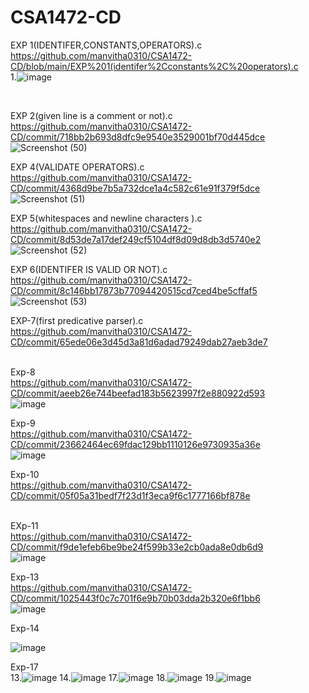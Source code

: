 # CSA1472-CD
EXP 1(IDENTIFER,CONSTANTS,OPERATORS).c<br>
https://github.com/manvitha0310/CSA1472-CD/blob/main/EXP%201(identifer%2Cconstants%2C%20operators).c<br>
1.![image](https://user-images.githubusercontent.com/113499774/216784727-db284353-8639-4a88-a852-58d7f8ef26f8.png)

<br>

EXP 2(given line is a comment or not).c<br>
https://github.com/manvitha0310/CSA1472-CD/commit/718bb2b693d8dfc9e9540e3529001bf70d445dce<br>
![Screenshot (50)](https://user-images.githubusercontent.com/113499774/216830895-2fbd3dc2-923f-424f-9516-e6fcb8122abd.png)
<br>

EXP 4(VALIDATE OPERATORS).c<br>
https://github.com/manvitha0310/CSA1472-CD/commit/4368d9be7b5a732dce1a4c582c61e91f379f5dce<br>
![Screenshot (51)](https://user-images.githubusercontent.com/113499774/216831092-01b85301-b81d-402f-b7e7-960745147fda.png)
<br>

EXP 5(whitespaces and newline characters ).c<br>
https://github.com/manvitha0310/CSA1472-CD/commit/8d53de7a17def249cf5104df8d09d8db3d5740e2<br>
![Screenshot (52)](https://user-images.githubusercontent.com/113499774/216831293-0fe0981f-5369-4211-b51c-a3a15ed178c4.png)
<br>

EXP 6(IDENTIFER IS VALID OR NOT).c<br>
https://github.com/manvitha0310/CSA1472-CD/commit/8c146bb17873b77094420515cd7ced4be5cffaf5<br>
![Screenshot (53)](https://user-images.githubusercontent.com/113499774/216831427-b7528824-278a-4db8-a874-02e2c355f169.png)
<br>

EXP-7(first predicative parser).c<br>
https://github.com/manvitha0310/CSA1472-CD/commit/65ede06e3d45d3a81d6adad79249dab27aeb3de7<br>
<br>

Exp-8 <br>
https://github.com/manvitha0310/CSA1472-CD/commit/aeeb26e744beefad183b5623997f2e880922d593<br>
![image](https://user-images.githubusercontent.com/113499774/216832519-4513cc5a-5bea-4a03-a338-c5760b40c91f.png)
<br>

Exp-9 <br>
https://github.com/manvitha0310/CSA1472-CD/commit/23662464ec69fdac129bb1110126e9730935a36e<br>
![image](https://user-images.githubusercontent.com/113499774/216832610-2b91f509-f236-4999-a37b-096ffe9d5849.png)
<br>

Exp-10 <br>
https://github.com/manvitha0310/CSA1472-CD/commit/05f05a31bedf7f23d1f3eca9f6c1777166bf878e<br>
<br>

EXp-11 <br>
https://github.com/manvitha0310/CSA1472-CD/commit/f9de1efeb6be9be24f599b33e2cb0ada8e0db6d9<br>
![image](https://user-images.githubusercontent.com/113499774/216787135-a90d609e-c4cb-425f-8109-f3ee68a2efba.png)
<br>

Exp-13 <br>
https://github.com/manvitha0310/CSA1472-CD/commit/1025443f0c7c701f6e9b70b03dda2b320e6f1bb6<br>
![image](https://user-images.githubusercontent.com/113499774/216787149-9847a6f6-4450-4ef6-9cd0-75d2d7421df9.png)
<br>

Exp-14 <br>

![image](https://user-images.githubusercontent.com/113499774/216787165-1df776e3-76b5-49e1-9e47-a3bdc3e9f901.png)
<br>

Exp-17 <br>
13.![image](https://user-images.githubusercontent.com/113499774/216787177-860ea329-6324-4177-bd9d-eeb2e7849f47.png)
14.![image](https://user-images.githubusercontent.com/113499774/216787195-9118b2f4-192c-44a4-81f6-f7bdf4607d79.png)
17.![image](https://user-images.githubusercontent.com/113499774/216787217-23a1ca95-4717-4125-b112-26603a6f6504.png)
18.![image](https://user-images.githubusercontent.com/113499774/216787228-401ba7a1-5a9b-409d-b296-7d8431198d6b.png)
19.![image](https://user-images.githubusercontent.com/113499774/216787266-c96eea59-9c99-4d82-b66a-0bcb830a9184.png)







